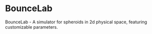 # BounceLab
BounceLab - A simulator for spheroids in 2d physical space, featuring customizable parameters.
